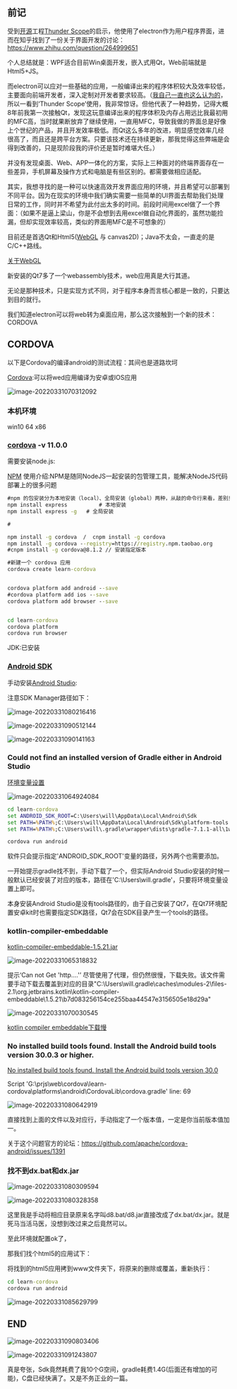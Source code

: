 

## 前记

受到[开源](https://www.eetree.cn/project/detail/860)工程[Thunder Scope](https://github.com/EEVengers/ThunderScope)的启示，他使用了electron作为用户程序界面，进而在知乎找到了一份关于界面开发的讨论：https://www.zhihu.com/question/264999651

个人总结就是：WPF适合目前Win桌面开发，嵌入式用Qt，Web前端就是Html5+JS。

而electron可以应对一些基础的应用，一般编译出来的程序体积较大及效率较低，主要面向前端开发者，深入定制对开发者要求较高。（[我自己一直也这么认为的](https://blog.csdn.net/u011329967/article/details/108414666?ops_request_misc=%257B%2522request%255Fid%2522%253A%2522164868641216780357244137%2522%252C%2522scm%2522%253A%252220140713.130102334.pc%255Fblog.%2522%257D&request_id=164868641216780357244137&biz_id=0&utm_medium=distribute.pc_search_result.none-task-blog-2~blog~first_rank_ecpm_v1~rank_v31_ecpm-1-108414666.nonecase&utm_term=electron&spm=1018.2226.3001.4450)，所以一看到‘Thunder Scope’使用，我非常惊讶。但他代表了一种趋势，记得大概8年前我第一次接触Qt，发现这玩意编译出来的程序体积及内存占用远比我最初用的MFC高，当时就果断放弃了继续使用，一直用MFC，导致我做的界面总是好像上个世纪的产品，并且开发效率极低。而Qt这么多年的改进，明显感觉效率几经很高了，而且还是跨平台方案。只要该技术还在持续更新，那我觉得这些弊端是会得到改善的，只是现阶段我的评价还是暂时难堪大任。）

并没有发现桌面、Web、APP一体化的方案，实际上三种面对的终端界面存在一些差异，手机屏幕及操作方式和电脑是有些区别的。都需要做相应适配。

其实，我想寻找的是一种可以快速高效开发界面应用的环境，并且希望可以部署到不同平台。因为在现实的环境中我们确实需要一些简单的UI界面去帮助我们处理日常的工作，同时并不希望为此付出太多的时间。前段时间用excel做了一个界面：（如果不是逼上梁山，你是不会想到去用excel做自动化界面的，虽然功能捡漏，但却实现效率较高，类似的界面用MFC是不可想象的）

目前还是首选Qt和Html5([WebGL](https://developer.mozilla.org/zh-CN/docs/Web/API/WebGL_API) 与 canvas2D)；Java不太会，一直走的是C/C++路线。

[关于WebGL](https://www.cnblogs.com/lhb25/p/20-webgl-demo-and-examples.html)

新安装的Qt7多了一个webassembly技术，web应用真是大行其道。

无论是那种技术，只是实现方式不同，对于程序本身而言核心都是一致的，只要达到目的就行。

我们知道electron可以将web转为桌面应用，那么这次接触到一个新的技术：CORDOVA

## CORDOVA

以下是Cordova的编译android的测试流程：其间也是道路坎坷

[Cordova](https://cordova.apache.org/):可以将wed应用编译为安卓或IOS应用

![image-20220331070312092](https://gitee.com/timeh/picgo/raw/master/img/image-20220331070312092.png)

### 本机环境

win10 64 x86

### [cordova](https://www.jianshu.com/p/2e9bebb73d37) -v  11.0.0

需要安装node.js:

[NPM](https://www.runoob.com/nodejs/nodejs-npm.html) 使用介绍:NPM是随同NodeJS一起安装的包管理工具，能解决NodeJS代码部署上的很多问题

```bat
#npm 的包安装分为本地安装（local）、全局安装（global）两种，从敲的命令行来看，差别只是有没有-g而已，比如
npm install express          # 本地安装
npm install express -g   # 全局安装

#

npm install -g cordova  /  cnpm install -g cordova 
npm install -g cordova --registry=https://registry.npm.taobao.org
#cnpm install -g cordova@8.1.2 // 安装指定版本

#新建一个 cordova 应用
cordova create learn-cordova


cordova platform add android --save
#cordova platform add ios --save
cordova platform add browser --save


cd learn-cordova
cordova platform
cordova run browser
```



JDK:已安装

### [Android SDK](https://developer.android.com/studio)

手动安装[Android Studio](https://www.androiddevtools.cn/):

注意SDK Manager路径如下：

![image-20220331080216416](https://gitee.com/timeh/picgo/raw/master/img/image-20220331080216416.png)

![image-20220331090512144](https://gitee.com/timeh/picgo/raw/master/img/image-20220331090512144.png)

![image-20220331090141163](https://gitee.com/timeh/picgo/raw/master/img/image-20220331090141163.png)

### Could not find an installed version of Gradle either in Android Studio

[环境变量设置](https://developer.android.google.cn/studio/command-line/variables?hl=zh-cn)

![image-20220331064924084](https://gitee.com/timeh/picgo/raw/master/img/image-20220331064924084.png)

```cmd
cd learn-cordova
set ANDROID_SDK_ROOT=C:\Users\will\AppData\Local\Android\Sdk
set PATH=%PATH%;C:\Users\will\AppData\Local\Android\Sdk\platform-tools
set PATH=%PATH%;C:\Users\will\.gradle\wrapper\dists\gradle-7.1.1-all\1wqbeia0d49252rmlcr6o8lbl\gradle-7.1.1\bin

cordova run android
```

软件只会提示指定'ANDROID_SDK_ROOT'变量的路径，另外两个也需要添加。

一开始提示gradle找不到，手动下载了一个，但实际Android Studio安装的时候一般默认已经安装了对应的版本，路径在'C:\Users\will\.gradle\'，只要将环境变量设置上即可。

本身安装Android Studio是没有tools路径的，由于自己安装了Qt7，在Qt7环境配置安卓kit时也需要指定SDK路径，Qt7会在SDK目录产生一个tools的路径。



### kotlin-compiler-embeddable

[kotlin-compiler-embeddable-1.5.21.jar](https://repo1.maven.org/maven2/org/jetbrains/kotlin/kotlin-compiler-embeddable/1.5.21/)

![image-20220331065318832](https://gitee.com/timeh/picgo/raw/master/img/image-20220331065318832.png)

提示‘Can not Get 'http....'’ 尽管使用了代理，但仍然很慢，下载失败。该文件需要手动下载去覆盖到对应的目录"C:\Users\will\.gradle\caches\modules-2\files-2.1\org.jetbrains.kotlin\kotlin-compiler-embeddable\1.5.21\b7d083256154ce255baa44547e3156505e18d29a"

![image-20220331070030545](https://gitee.com/timeh/picgo/raw/master/img/image-20220331070030545.png)

[kotlin compiler embeddable下载慢](https://blog.csdn.net/xiguoqiang321/article/details/111326460)

### No installed build tools found. Install the Android build tools version 30.0.3 or higher.

[No installed build tools found. Install the Android build tools version 30.0](https://stackoverflow.com/questions/70145085/no-installed-build-tools-found-install-the-android-build-tools-version-30-0)

Script 'G:\prjs\web\cordova\learn-cordova\platforms\android\CordovaLib\cordova.gradle' line: 69

![image-20220331080642919](https://gitee.com/timeh/picgo/raw/master/img/image-20220331080642919.png)

直接找到上面的文件以及对应行，手动指定了一个版本值，一定是你当前版本值加一。

关于这个问题官方的论坛：https://github.com/apache/cordova-android/issues/1391

### 找不到dx.bat和dx.jar

![image-20220331080309594](https://gitee.com/timeh/picgo/raw/master/img/image-20220331080309594.png)

![image-20220331080328358](https://gitee.com/timeh/picgo/raw/master/img/image-20220331080328358.png)

这里我是手动将相应目录原来名字叫d8.bat/d8.jar直接改成了dx.bat/dx.jar。就是死马当活马医，没想到改过来之后竟然可以。

至此环境就配置ok了，

那我们找个html5的应用试下：

将找到的html5应用拷到www文件夹下，将原来的删除或覆盖，重新执行：

```bat
cd learn-cordova
cordova run android
```

![image-20220331085629799](https://gitee.com/timeh/picgo/raw/master/img/image-20220331085629799.png)

## END

![image-20220331090803406](https://gitee.com/timeh/picgo/raw/master/img/image-20220331090803406.png)

![image-20220331091243807](https://gitee.com/timeh/picgo/raw/master/img/image-20220331091243807.png)

真是夸张，Sdk竟然耗费了我10个G空间，gradle耗费1.4G(后面还有增加的可能)，C盘已经快满了。又是不务正业的一篇。









